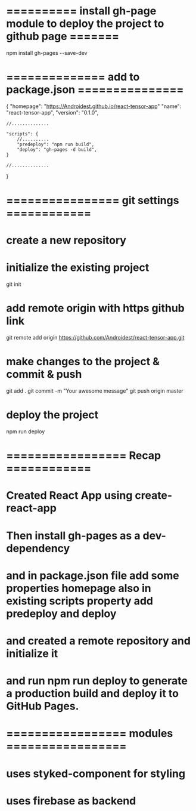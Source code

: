 # ========== install gh-page module to deploy the project to github page =======
npm install gh-pages --save-dev

# ============== add to package.json ===============
{
    "homepage": "https://Androidest.github.io/react-tensor-app"
    "name": "react-tensor-app",
    "version": "0.1.0",

    //..............

    "scripts": {
        //..........
        "predeploy": "npm run build",
        "deploy": "gh-pages -d build",
    }

    //..............
}

# ================ git settings ============
# create a new repository
# initialize the existing project

git init

# add remote origin with https github link
git remote add origin https://github.com/Androidest/react-tensor-app.git

# make changes to the project & commit & push
git add .
git commit -m "Your awesome message"
git push origin master

# deploy the project
npm run deploy

# ================= Recap ============
# Created React App using create-react-app
# Then install gh-pages as a dev-dependency
# and in package.json file add some properties homepage also in existing scripts property add predeploy and deploy
# and created a remote repository and initialize it
# and run npm run deploy to generate a production build and deploy it to GitHub Pages.


# ================= modules =================
# uses styked-component for styling
# uses firebase as backend